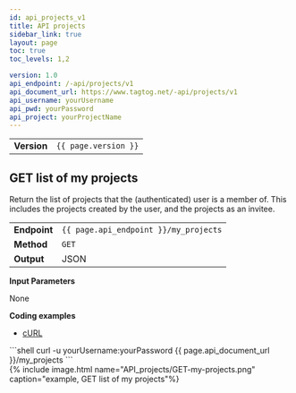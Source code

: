 ```yaml
---
id: api_projects_v1
title: API projects
sidebar_link: true
layout: page
toc: true
toc_levels: 1,2

version: 1.0
api_endpoint: /-api/projects/v1
api_document_url: https://www.tagtog.net/-api/projects/v1
api_username: yourUsername
api_pwd: yourPassword
api_project: yourProjectName
---
```


<div class="two-third-col">
  <table style="width:100%;white-space:nowrap;">
    <tr>
      <td><strong>Version</strong></td>
      <td><code>{{ page.version }}</code></td>
    </tr>    
  </table>
</div>

<div class="two-third-col" markdown="1">

## GET list of my projects

Return the list of projects that the (authenticated) user is a member of. This includes the projects created by the user, and the projects as an invitee.

<table style="width:100%;white-space:nowrap;">
  <tr>
    <td><strong>Endpoint</strong></td>
    <td><code>{{ page.api_endpoint }}/my_projects</code></td>
  </tr>
  <tr>
    <td><strong>Method</strong></td>
    <td><code>GET</code></td>
  </tr>  
  <tr>
    <td><strong>Output</strong></td>
    <td>JSON</td>
  </tr>
</table>

**Input Parameters**

None


**Coding examples**

<div id="tabs-container">
  <ul class="tabs-menu">
    <li class="current"><a href="#tab-1-curl">cURL</a></li>    
  </ul>
  <div class="tab">
<div id="tab-1-curl" class="tab-content" style="display: block" markdown="1">
```shell
curl -u yourUsername:yourPassword {{ page.api_document_url }}/my_projects
```
</div>
  </div>
</div>

</div>

<div class="one-third-col">
  {% include image.html name="API_projects/GET-my-projects.png" caption="example, GET list of my projects"%}
</div>  
